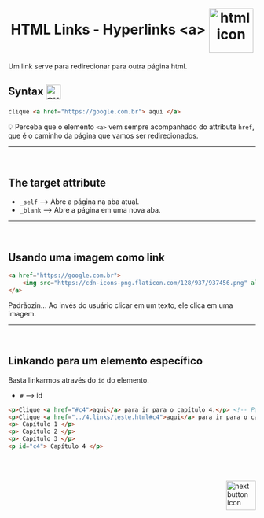 <!-- title -->
<h1 align="center">
    <span>HTML Links - Hyperlinks <strong>&lt;a&gt;</strong></span>
    <img src="https://cdn-icons-png.flaticon.com/512/2696/2696513.png" alt="html icon" width="90px" align="center" >
</h1>

Um link serve para redirecionar para outra página html.



## Syntax <img src="https://cdn-icons-png.flaticon.com/512/1442/1442581.png" alt="curly braces icon" width="30px" align="center">
```html
clique <a href="https://google.com.br"> aqui </a>
```

💡 Perceba que o elemento `<a>` vem sempre acompanhado do attribute `href`, que é o caminho da página que vamos ser redirecionados.

<hr>
<br>

## The target attribute

- `_self` --> Abre a página na aba atual.
- `_blank` --> Abre a página em uma nova aba.


<hr>
<br>

## Usando uma imagem como link

```html
<a href="https://google.com.br">
    <img src="https://cdn-icons-png.flaticon.com/128/937/937456.png" alt="imagem" height="30px">
</a>
```

Padrãozin... Ao invés do usuário clicar em um texto, ele clica em uma imagem.


<hr>
<br>

## Linkando para um elemento específico
Basta linkarmos através do `id` do elemento.

- `#` --> id

```html
<p>Clique <a href="#c4">aqui</a> para ir para o capítulo 4.</p> <!-- Passando o caminho relativo -->
<p>Clique <a href="../4.links/teste.html#c4">aqui</a> para ir para o capítulo 4.</p> <!-- Passando o caminho absolute -->
<p> Capítulo 1 </p>
<p> Capítulo 2 </p>
<p> Capítulo 3 </p>
<p id="c4"> Capítulo 4 </p>
```


<br>
<br>

<!-- Next page button-->
[<img src="https://cdn-icons-png.flaticon.com/512/5553/5553581.png" alt="next button icon" width="60px" align="right">](../5.images/images.md)